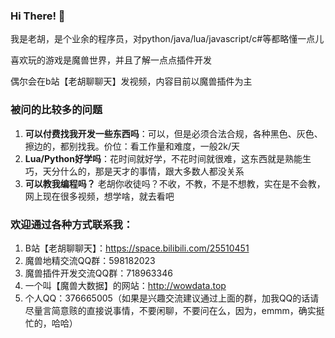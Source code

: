 ### Hi There! 👋

我是老胡，是个业余的程序员，对python/java/lua/javascript/c#等都略懂一点儿

喜欢玩的游戏是魔兽世界，并且了解一点点插件开发

偶尔会在b站【老胡聊聊天】发视频，内容目前以魔兽插件为主


### 被问的比较多的问题
1. **可以付费找我开发一些东西吗**：可以，但是必须合法合规，各种黑色、灰色、擦边的，都别找我。价位：看工作量和难度，一般2k/天
2. **Lua/Python好学吗**：花时间就好学，不花时间就很难，这东西就是熟能生巧，天分什么的，那是天才的事情，跟大多数人都没关系
3. **可以教我编程吗？** 老胡你收徒吗？不收，不教，不是不想教，实在是不会教，网上现在很多视频，想学啥，就去看吧


### 欢迎通过各种方式联系我：
1. B站【老胡聊聊天】：https://space.bilibili.com/25510451
2. 魔兽地精交流QQ群：598182023
3. 魔兽插件开发交流QQ群：718963346
4. 一个叫【魔兽大数据】的网站：http://wowdata.top
5. 个人QQ：376665005（如果是兴趣交流建议通过上面的群，加我QQ的话请尽量言简意赅的直接说事情，不要闲聊，不要问在么，因为，emmm，确实挺忙的，哈哈）




<!--
**ybhuxiao/ybhuxiao** is a ✨ _special_ ✨ repository because its `README.md` (this file) appears on your GitHub profile.

Here are some ideas to get you started:

- 🔭 I’m currently working on ...
- 🌱 I’m currently learning ...
- 👯 I’m looking to collaborate on ...
- 🤔 I’m looking for help with ...
- 💬 Ask me about ...
- 📫 How to reach me: ...
- 😄 Pronouns: ...
- ⚡ Fun fact: ...
-->
